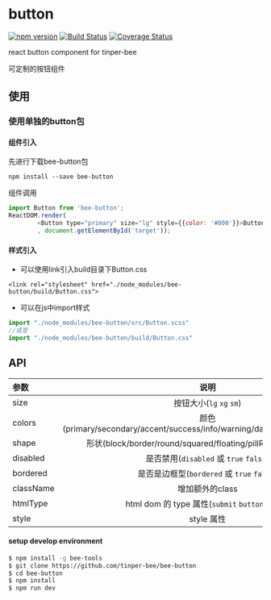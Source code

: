# button

[![npm version](https://img.shields.io/npm/v/bee-button.svg)](https://www.npmjs.com/package/bee-button)
[![Build Status](https://img.shields.io/travis/tinper-bee/bee-button/master.svg)](https://travis-ci.org/tinper-bee/bee-button)
[![Coverage Status](https://coveralls.io/repos/github/tinper-bee/bee-button/badge.svg?branch=master)](https://coveralls.io/github/tinper-bee/bee-button?branch=master)


react button component for tinper-bee

可定制的按钮组件

## 使用

### 使用单独的button包
#### 组件引入
先进行下载bee-button包
```
npm install --save bee-button
```
组件调用
```js
import Button from 'bee-button';
ReactDOM.render(
        <Button type="primary" size="lg" style={{color: '#000'}}>Button</Button>
        , document.getElementById('target'));
```
#### 样式引入
- 可以使用link引入build目录下Button.css
```
<link rel="stylesheet" href="./node_modules/bee-button/build/Button.css">
```
- 可以在js中import样式
```js
import "./node_modules/bee-button/src/Button.scss"
//或是
import "./node_modules/bee-button/build/Button.css"
```




## API

|参数|说明|类型|默认值|
|:---|:----:|:---:|------:|
|size|按钮大小(`lg` `xg` `sm`)|string|-|
|colors|颜色(primary/secondary/accent/success/info/warning/danger/dark/light/default)|string|''|
|shape|形状(block/border/round/squared/floating/pillRight/pillLeft/icon)|string|''|
|disabled|是否禁用(`disabled` 或 `true` `false`)|boolean|false|
|bordered|是否是边框型(`bordered` 或 `true` `false`)|boolean|false|
|className|增加额外的class|string|''|
|htmlType|html dom 的 type 属性(`submit` `button` `reset`)|string|button|
|style|style 属性|object|''|

#### setup develop environment

```sh
$ npm install -g bee-tools
$ git clone https://github.com/tinper-bee/bee-button
$ cd bee-button
$ npm install
$ npm run dev
```
